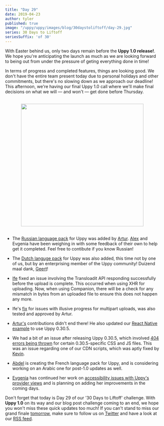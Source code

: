 ```yaml
---
title: "Day 29"
date: 2019-04-23
author: tyler
published: true
image: "/uppy/uppy/images/blog/30daystoliftoff/day-29.jpg"
series: 30 Days to Liftoff
seriesSuffix: 'of 30'
---
```


With Easter behind us, only two days remain before the **Uppy 1.0 release!**. We hope you're anticipating the launch as much as we are looking forward to being out from under the pressure of geting everything done in time!

In terms of progress and completed features, things are looking good. We don't have the entire team present today due to personal holidays and other commitments, but there's no slowing down as we approach our deadline! This afternoon, we're having our final Uppy 1.0 call where we'll make final decisions on what we will — and won't — get done before Thursday.

<center><br /><img width="400" src="/uppy/images/blog/30daystoliftoff/day-29.jpg"><br /><br /></center>

<!--more-->

- The [Russian language pack](https://github.com/transloadit/uppy/pull/1467) for Uppy was added by [Artur](https://github.com/arturi). [Alex](https://github.com/nqst) and Evgenia have been weighing in with some feedback of their own to help get it completed. Feel free to contibute if you know Russian!

- The [Dutch languge pack](https://github.com/transloadit/uppy/pull/1462) for Uppy was also added, this time not by one of us, but by an enterprising member of the Uppy community! Duizend maal dank, [Geert](https://github.com/geertclerx)!

- [Ife](https://github.com/ifedapoolarewaju) fixed an issue involving the Transloadit API responding successfully before the upload is complete. This occurred when using XHR for uploading. Now, when using Companion, there will be a check for any mismatch in bytes from an uploaded file to ensure this does not happen any more.

- Ife's [fix](https://github.com/transloadit/uppy/pull/1454) for issues with illusive progress for multipart uploads, was also tested and approved by Artur.

- [Artur's](https://github.com/arturi) contributions didn't end there! He also updated our [React Native example](https://github.com/transloadit/uppy/pull/1469) to use Uppy 0.30.5.

- We had a bit of an issue after releasing Uppy 0.30.5, which involved [404 errors being thrown](https://github.com/transloadit/uppy/issues/1466) for certain 0.30.5-specific CSS and JS files. This was an issue regarding one of our CDN scripts, which was aptly fixed by [Kevin](https://github.com/kvz).

- [Abdel](https://github.com/kiloreux) is creating the French language pack for Uppy, and is considering working on an Arabic one for post-1.0 updates as well.

- [Evgenia](https://github.com/lakesare) has continued her work on [accessibility issues with Uppy's provider views](https://github.com/transloadit/uppy/issues/created_by/nqst) and is planning on adding her improvements in the coming days.

Don't forget that today is Day 29 of our '30 Days to Liftoff' challenge. With **Uppy 1.0** on its way and our blog post challenge coming to an end, we hope you won't miss these quick updates too much! If you can't stand to miss our grand finale [tomorrow](/blog/2019/04/liftoff-30/), make sure to follow us on [Twitter](https://twitter.com/uppy_io) and have a look at our [RSS feed](/uppy/atom.xml).
